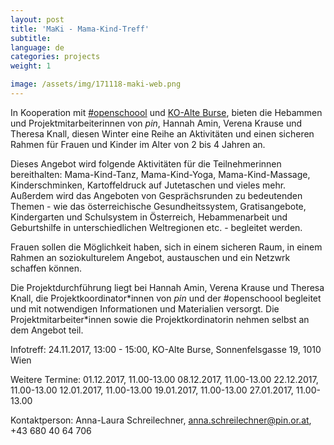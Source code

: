 ```yaml
---
layout: post
title: 'MaKi - Mama-Kind-Treff'
subtitle:
language: de
categories: projects
weight: 1

image: /assets/img/171118-maki-web.png
---
```


In Kooperation mit [#openschoool](http://www.openschoool.org) und [KO-Alte Burse](http://www.ko-alteburse.at), bieten die Hebammen und Projektmitarbeiterinnen von *pin*, Hannah Amin, Verena Krause und Theresa Knall, diesen Winter eine Reihe an Aktivitäten und einen sicheren Rahmen für Frauen und Kinder im Alter von 2 bis 4 Jahren an.

Dieses Angebot wird folgende Aktivitäten für die Teilnehmerinnen bereithalten: Mama-Kind-Tanz, Mama-Kind-Yoga, Mama-Kind-Massage, Kinderschminken, Kartoffeldruck auf Jutetaschen und vieles mehr. Außerdem wird das Angeboten von Gesprächsrunden zu bedeutenden Themen - wie das österreichische Gesundheitssystem, Gratisangebote, Kindergarten und Schulsystem in Österreich, Hebammenarbeit und Geburtshilfe in unterschiedlichen Weltregionen etc. - begleitet werden.

Frauen sollen die Möglichkeit haben, sich in einem sicheren Raum, in einem Rahmen an soziokulturelem Angebot, austauschen und ein Netzwrk schaffen können. 

Die Projektdurchführung liegt bei Hannah Amin, Verena Krause und Theresa Knall, die Projektkoordinator\*innen von *pin* und der #openschoool begleitet und mit notwendigen Informationen und Materialien versorgt. Die Projektmitarbeiter\*innen sowie die Projektkordinatorin nehmen selbst an dem Angebot teil. 

Infotreff: 24.11.2017, 13:00 - 15:00, KO-Alte Burse, Sonnenfelsgasse 19, 1010 Wien 

Weitere Termine: 
01.12.2017, 11.00-13.00
08.12.2017, 11.00-13.00
22.12.2017, 11.00-13.00
12.01.2017, 11.00-13.00
19.01.2017, 11.00-13.00
27.01.2017, 11.00-13.00

Kontaktperson: Anna-Laura Schreilechner, anna.schreilechner@pin.or.at, +43 680 40 64 706 
